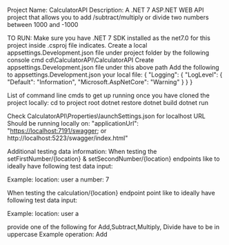 Project Name: CalculatorAPI
Description: A .NET 7 ASP.NET WEB API project that allows you to add /subtract/multiply or divide two numbers between 1000 and -1000


TO RUN:
Make sure you have .NET 7 SDK installed as the <TargetFramework>net7.0</TargetFramework> for this project inside .csproj file indicates.
Create a local appsettings.Development.json file under project folder by the following console cmd
cd\CalculatorAPI\CalculatorAPI 
Create appsettings.Development.json file under this above path
Add the following to appsettings.Development.json your local file:
{
  "Logging": {
    "LogLevel": {
      "Default": "Information",
      "Microsoft.AspNetCore": "Warning"
    }
  }
}


List of command line cmds to get up running once you have cloned the project locally:
cd to project root
dotnet restore
dotnet build
dotnet run

Check CalculatorAPI\Properties\launchSettings.json for localhost URL
Should be running locally on:
 "applicationUrl": "[https://localhost:7191/swagger](https://localhost:7191/swagger/index.html);
 or http://localhost:5223/swagger/index.html"


Additional testing data information:
When testing the setFirstNumber/{location} & setSecondNumber/{location} endpoints like to ideally have following test data input:

Example:
location: user a
number: 7
  


When testing the calculation/{location} endpoint point like to ideally have following test data input:

Example:
location: user a

provide one of the following for Add,Subtract,Multiply, Divide have to be in uppercase
Example
operation: Add
